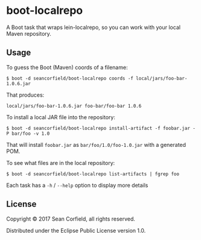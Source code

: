 # boot-localrepo

A Boot task that wraps lein-localrepo, so you can work with your local Maven repository.

## Usage

To guess the Boot (Maven) coords of a filename:

    $ boot -d seancorfield/boot-localrepo coords -f local/jars/foo-bar-1.0.6.jar

That produces:

    local/jars/foo-bar-1.0.6.jar foo-bar/foo-bar 1.0.6

To install a local JAR file into the repository:

    $ boot -d seancorfield/boot-localrepo install-artifact -f foobar.jar -P bar/foo -v 1.0

That will install `foobar.jar` as `bar/foo/1.0/foo-1.0.jar` with a generated POM.

To see what files are in the local repository:

    $ boot -d seancorfield/boot-localrepo list-artifacts | fgrep foo

Each task has a `-h` / `--help` option to display more details

## License

Copyright © 2017 Sean Corfield, all rights reserved.

Distributed under the Eclipse Public License version 1.0.
